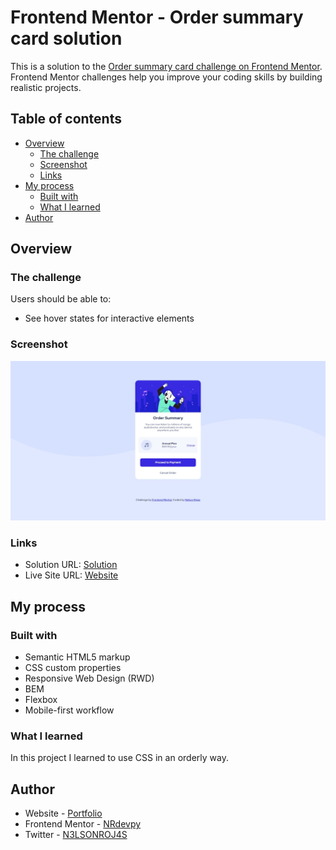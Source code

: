 # Frontend Mentor - Order summary card solution

This is a solution to the [Order summary card challenge on Frontend Mentor](https://www.frontendmentor.io/challenges/order-summary-component-QlPmajDUj). Frontend Mentor challenges help you improve your coding skills by building realistic projects. 

## Table of contents

- [Overview](#overview)
  - [The challenge](#the-challenge)
  - [Screenshot](#screenshot)
  - [Links](#links)
- [My process](#my-process)
  - [Built with](#built-with)
  - [What I learned](#what-i-learned)
- [Author](#author)

## Overview

### The challenge

Users should be able to:

- See hover states for interactive elements

### Screenshot

![order-summary-image](./order-summary.jpeg)

### Links

- Solution URL: [Solution](https://github.com/nrdevpy/order-summary)
- Live Site URL: [Website](https://nrdevpy.github.io/order-summary/)

## My process

### Built with

- Semantic HTML5 markup
- CSS custom properties
- Responsive Web Design (RWD)
- BEM
- Flexbox
- Mobile-first workflow

### What I learned

In this project I learned to use CSS in an orderly way.

## Author

- Website - [Portfolio](https://nrdevpy.github.io/Portfolio)
- Frontend Mentor - [NRdevpy](https://www.frontendmentor.io/profile/nrdevpy)
- Twitter - [N3LSONROJ4S](https://www.twitter.com/N3LSONROJ4S)
